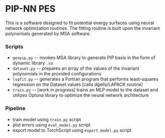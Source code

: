 # PIP-NN PES

This is a software designed to fit potential energy surfaces using neural network optimization routines. The fitting routine is built upon the invariant polynomials generated by MSA software.

### Scripts
* `genpip.py`  -- invokes MSA library to generate PIP basis in the form of dynamic library `.so`
* `dataset.py` -- prepares an array of the values of the invariant polynomials in the provided configurations
* `lsqfit.py`  -- generates a Fortran program that performs least-squares regression on the Dataset values [calls dgells/LAPACK routine]
* `train.py`   -- [work in progress] trains an MLP model to the dataset and utilizes Optuna library to optimize the neural network architecture   

### Pipeline

* train model using `train.py` script
* plot errors using `eval_model.py` script
* export model to TorchScript using `export_model.py` script 
